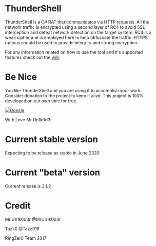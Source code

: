 # ThunderShell

ThunderShell is a C# RAT that communicates via HTTP requests. All the network traffic is encrypted using a second layer of RC4 to avoid SSL interception and defeat network detection on the target system. RC4 is a weak cipher and is employed here to help obfuscate the traffic. HTTPS options should be used to provide integrity and strong encryption.

For any information related on how to use the tool and it's supported features check out the [wiki](https://github.com/Mr-Un1k0d3r/ThunderShell/wiki)

# Be Nice

You like ThunderShell and you are using it to accomplish your work. Consider donation to the project to keep it alive. This project is 100% developed on our own time for free.

[![Donate](https://www.paypalobjects.com/en_US/i/btn/btn_donateCC_LG.gif)](https://www.paypal.com/cgi-bin/webscr?cmd=_donations&business=5PZMCE3YN76RQ&currency_code=CAD&source=url)

With Love Mr.Un1k0d3r

# Current stable version

Expecting to be release as stable in June 2020

# Current "beta" version

Current release is 3.1.2

# Credit

Mr.Un1k0d3r @MrUn1k0d3r

Tazz0 @Tazz019

RingZer0 Team 2017

